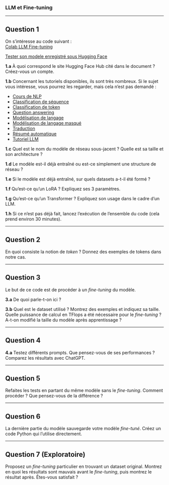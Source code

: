 ### LLM et Fine-tuning

---

## Question 1

On s’intéresse au code suivant :  
[Colab LLM Fine-tuning](https://colab.research.google.com/drive/1wvhDmAnTGQE4YvCS123xw8twFPNMEfaf)

[Tester son modele enregistré sous Hugging Face](https://colab.research.google.com/drive/1kVxUn5rvvetJzftgSiSUNtaNZTxnxkYq?usp=sharing)

**1.a** À quoi correspond le site Hugging Face Hub cité dans le document ? Créez-vous un compte.

**1.b** Concernant les tutoriels disponibles, ils sont très nombreux. Si le sujet vous intéresse, vous pourrez les regarder, mais cela n’est pas demandé :
- [Cours de NLP](https://huggingface.co/learn/nlp-course/)
- [Classification de séquence](https://huggingface.co/docs/transformers/tasks/sequence_classification)
- [Classification de token](https://huggingface.co/docs/transformers/tasks/token_classification)
- [Question answering](https://huggingface.co/docs/transformers/tasks/question_answering)
- [Modélisation de langage](https://huggingface.co/docs/transformers/tasks/language_modeling)
- [Modélisation de langage masqué](https://huggingface.co/docs/transformers/tasks/masked_language_modeling)
- [Traduction](https://huggingface.co/docs/transformers/tasks/translation)
- [Résumé automatique](https://huggingface.co/docs/transformers/tasks/summarization)
- [Tutoriel LLM](https://huggingface.co/docs/transformers/llm_tutorial)

**1.c** Quel est le nom du modèle de réseau sous-jacent ? Quelle est sa taille et son architecture ?

**1.d** Le modèle est-il déjà entraîné ou est-ce simplement une structure de réseau ?

**1.e** Si le modèle est déjà entraîné, sur quels datasets a-t-il été formé ?

**1.f** Qu’est-ce qu’un LoRA ? Expliquez ses 3 paramètres.

**1.g** Qu’est-ce qu’un Transformer ? Expliquez son usage dans le cadre d’un LLM.

**1.h** Si ce n’est pas déjà fait, lancez l’exécution de l’ensemble du code (cela prend environ 30 minutes).

---

## Question 2

En quoi consiste la notion de *token* ? Donnez des exemples de tokens dans notre cas.

---

## Question 3

Le but de ce code est de procéder à un *fine-tuning* du modèle.

**3.a** De quoi parle-t-on ici ?

**3.b** Quel est le dataset utilisé ? Montrez des exemples et indiquez sa taille. Quelle puissance de calcul en TFlops a été nécessaire pour le *fine-tuning* ? A-t-on modifié la taille du modèle après apprentissage ?

---

## Question 4

**4.a** Testez différents prompts. Que pensez-vous de ses performances ? Comparez les résultats avec ChatGPT.

---

## Question 5

Refaites les tests en partant du même modèle sans le *fine-tuning*. Comment procéder ? Que pensez-vous de la différence ?

---

## Question 6

La dernière partie du modèle sauvegarde votre modèle *fine-tuné*. Créez un code Python qui l’utilise directement.

---

## Question 7 (Exploratoire)

Proposez un *fine-tuning* particulier en trouvant un dataset original. Montrez en quoi les résultats sont mauvais avant le *fine-tuning*, puis montrez le résultat après. Êtes-vous satisfait ?
